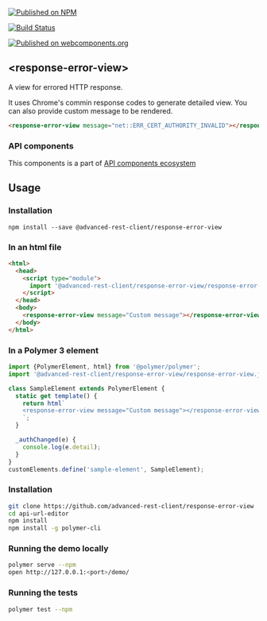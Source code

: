 [![Published on NPM](https://img.shields.io/npm/v/@advanced-rest-client/response-error-view.svg)](https://www.npmjs.com/package/@advanced-rest-client/response-error-view)

[![Build Status](https://travis-ci.org/advanced-rest-client/response-error-view.svg?branch=stage)](https://travis-ci.org/advanced-rest-client/response-error-view)

[![Published on webcomponents.org](https://img.shields.io/badge/webcomponents.org-published-blue.svg)](https://www.webcomponents.org/element/advanced-rest-client/response-error-view)

## &lt;response-error-view&gt;

A view for errored HTTP response.

It uses Chrome's commin response codes to generate detailed view. You can also provide custom message to be rendered.


```html
<response-error-view message="net::ERR_CERT_AUTHORITY_INVALID"></response-error-view>
```

### API components

This components is a part of [API components ecosystem](https://elements.advancedrestclient.com/)

## Usage

### Installation
```
npm install --save @advanced-rest-client/response-error-view
```

### In an html file

```html
<html>
  <head>
    <script type="module">
      import '@advanced-rest-client/response-error-view/response-error-view.js';
    </script>
  </head>
  <body>
    <response-error-view message="Custom message"></response-error-view>
  </body>
</html>
```

### In a Polymer 3 element

```js
import {PolymerElement, html} from '@polymer/polymer';
import '@advanced-rest-client/response-error-view/response-error-view.js';

class SampleElement extends PolymerElement {
  static get template() {
    return html`
    <response-error-view message="Custom message"></response-error-view>
    `;
  }

  _authChanged(e) {
    console.log(e.detail);
  }
}
customElements.define('sample-element', SampleElement);
```

### Installation

```sh
git clone https://github.com/advanced-rest-client/response-error-view
cd api-url-editor
npm install
npm install -g polymer-cli
```

### Running the demo locally

```sh
polymer serve --npm
open http://127.0.0.1:<port>/demo/
```

### Running the tests
```sh
polymer test --npm
```
